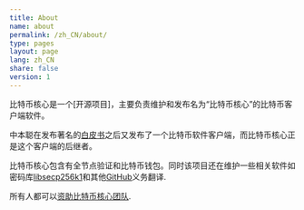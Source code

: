 ```yaml
---
title: About
name: about
permalink: /zh_CN/about/
type: pages
layout: page
lang: zh_CN
share: false
version: 1
---
```


比特币核心是一个[开源项目]，主要负责维护和发布名为“比特币核心”的比特币客户端软件。

中本聪在发布著名的[白皮书](/ion.pdf)之后又发布了一个比特币软件客户端，而比特币核心正是这个客户端的后继者。

比特币核心包含有全节点验证和比特币钱包。同时该项目还在维护一些相关软件如密码库[libsecp256k1](https://github.com/cevap/secp256k1)和其他[GitHub](https://github.com/ion)义务翻译.

所有人都可以[资助比特币核心团队](/zh_CN/contribute/).